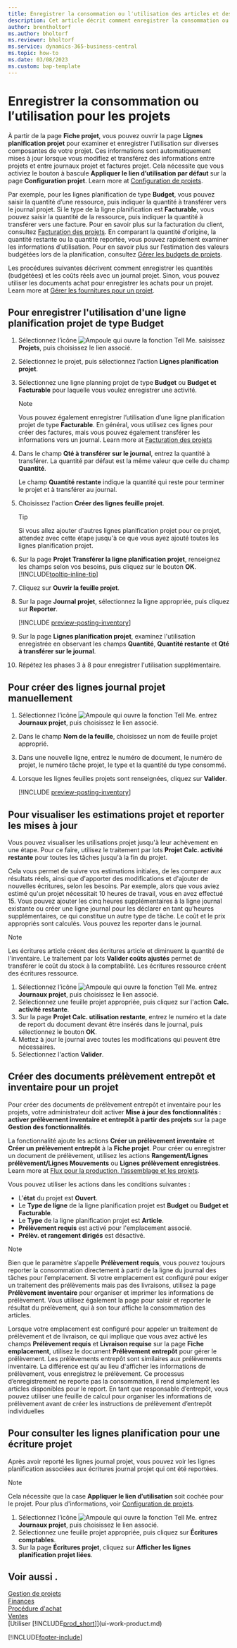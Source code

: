 ```yaml
---
title: Enregistrer la consommation ou l′utilisation des articles et des ressources du projet
description: Cet article décrit comment enregistrer la consommation ou l’utilisation des articles ou des ressources pour des projets dans la gestion de projets.
author: brentholtorf
ms.author: bholtorf
ms.reviewer: bholtorf
ms.service: dynamics-365-business-central
ms.topic: how-to
ms.date: 03/08/2023
ms.custom: bap-template
---
```

# <a name="record-consumption-or-usage-for-projects"></a>Enregistrer la consommation ou l′utilisation pour les projets

À partir de la page **Fiche projet**, vous pouvez ouvrir la page **Lignes planification projet** pour examiner et enregistrer l’utilisation sur diverses composantes de votre projet. Ces informations sont automatiquement mises à jour lorsque vous modifiez et transférez des informations entre projets et entre journaux projet et factures projet. Cela nécessite que vous activiez le bouton à bascule **Appliquer le lien d’utilisation par défaut** sur la page **Configuration projet**. Learn more at [Configuration de projets](projects-how-setup-jobs.md).  

Par exemple, pour les lignes planification de type **Budget**, vous pouvez saisir la quantité d’une ressource, puis indiquer la quantité à transférer vers le journal projet. Si le type de la ligne planification est **Facturable**, vous pouvez saisir la quantité de la ressource, puis indiquer la quantité à transférer vers une facture. Pour en savoir plus sur la facturation du client, consultez [Facturation des projets](projects-how-invoice-jobs.md). En comparant la quantité d′origine, la quantité restante ou la quantité reportée, vous pouvez rapidement examiner les informations d′utilisation. Pour en savoir plus sur l’estimation des valeurs budgétées lors de la planification, consultez [Gérer les budgets de projets](projects-how-manage-budgets.md).  

Les procédures suivantes décrivent comment enregistrer les quantités (budgétées) et les coûts réels avec un journal projet. Sinon, vous pouvez utiliser les documents achat pour enregistrer les achats pour un projet. Learn more at [Gérer les fournitures pour un projet](projects-how-manage-project-supplies.md).

## <a name="to-record-usage-for-a-project-planning-line-of-type-budget"></a>Pour enregistrer l'utilisation d'une ligne planification projet de type Budget

1. Sélectionnez l’icône ![Ampoule qui ouvre la fonction Tell Me.](media/ui-search/search_small.png "Dites-moi ce que vous voulez faire") saisissez **Projets**, puis choisissez le lien associé.  
2. Sélectionnez le projet, puis sélectionnez l’action **Lignes planification projet**. 
3. Sélectionnez une ligne planning projet de type **Budget** ou **Budget et Facturable** pour laquelle vous voulez enregistrer une activité.   

    > [!NOTE]
    > Vous pouvez également enregistrer l’utilisation d′une ligne planification projet de type **Facturable**. En général, vous utilisez ces lignes pour créer des factures, mais vous pouvez également transférer les informations vers un journal. Learn more at [Facturation des projets](projects-how-invoice-jobs.md) 

4. Dans le champ **Qté à transférer sur le journal**, entrez la quantité à transférer. La quantité par défaut est la même valeur que celle du champ **Quantité**.

    Le champ **Quantité restante** indique la quantité qui reste pour terminer le projet et à transférer au journal.
5. Choisissez l'action **Créer des lignes feuille projet**.

    > [!TIP]
    > Si vous allez ajouter d'autres lignes planification projet pour ce projet, attendez avec cette étape jusqu'à ce que vous ayez ajouté toutes les lignes planification projet.
6. Sur la page **Projet Transférer la ligne planification projet**, renseignez les champs selon vos besoins, puis cliquez sur le bouton **OK**. [!INCLUDE[tooltip-inline-tip](includes/tooltip-inline-tip_md.md)]
7. Cliquez sur **Ouvrir la feuille projet**.  
8. Sur la page **Journal projet**, sélectionnez la ligne appropriée, puis cliquez sur **Reporter**.

    [!INCLUDE [preview-posting-inventory](includes/preview-posting-inventory.md)]

9. Sur la page **Lignes planification projet**, examinez l'utilisation enregistrée en observant les champs **Quantité**, **Quantité restante** et **Qté à transférer sur le journal**.  
10. Répétez les phases 3 à 8 pour enregistrer l'utilisation supplémentaire.  

## <a name="to-create-project-journal-lines-manually"></a>Pour créer des lignes journal projet manuellement

1. Sélectionnez l’icône ![Ampoule qui ouvre la fonction Tell Me.](media/ui-search/search_small.png "Dites-moi ce que vous voulez faire") entrez **Journaux projet**, puis choisissez le lien associé.  
2. Dans le champ **Nom de la feuille**, choisissez un nom de feuille projet approprié.  
3. Dans une nouvelle ligne, entrez le numéro de document, le numéro de projet, le numéro tâche projet, le type et la quantité du type consommé.  
4. Lorsque les lignes feuilles projets sont renseignées, cliquez sur **Valider**.  

    [!INCLUDE [preview-posting-inventory](includes/preview-posting-inventory.md)]

## <a name="to-view-project-usage-estimates-and-post-updates"></a>Pour visualiser les estimations projet et reporter les mises à jour

Vous pouvez visualiser les utilisations projet jusqu'à leur achèvement en une étape. Pour ce faire, utilisez le traitement par lots **Projet Calc. activité restante** pour toutes les tâches jusqu'à la fin du projet.  

Cela vous permet de suivre vos estimations initiales, de les comparer aux résultats réels, ainsi que d'apporter des modifications et d'ajouter de nouvelles écritures, selon les besoins. Par exemple, alors que vous aviez estimé qu'un projet nécessitait 10 heures de travail, vous en avez effectué 15. Vous pouvez ajouter les cinq heures supplémentaires à la ligne journal existante ou créer une ligne journal pour les déclarer en tant qu'heures supplémentaires, ce qui constitue un autre type de tâche. Le coût et le prix appropriés sont calculés. Vous pouvez les reporter dans le journal.  

> [!NOTE]  
> Les écritures article créent des écritures article et diminuent la quantité de l'inventaire. Le traitement par lots **Valider coûts ajustés** permet de transférer le coût du stock à la comptabilité. Les écritures ressource créent des écritures ressource.  

1. Sélectionnez l’icône ![Ampoule qui ouvre la fonction Tell Me.](media/ui-search/search_small.png "Dites-moi ce que vous voulez faire") entrez **Journaux projet**, puis choisissez le lien associé.  
2. Sélectionnez une feuille projet appropriée, puis cliquez sur l'action **Calc. activité restante**.  
3. Sur la page **Projet Calc. utilisation restante**, entrez le numéro et la date de report du document devant être insérés dans le journal, puis sélectionnez le bouton **OK**.  
4. Mettez à jour le journal avec toutes les modifications qui peuvent être nécessaires.  
5. Sélectionnez l'action **Valider**.

## <a name="create-inventory-and-warehouse-pick-documents-for-a-project"></a>Créer des documents prélèvement entrepôt et inventaire pour un projet

Pour créer des documents de prélèvement entrepôt et inventaire pour les projets, votre administrateur doit activer **Mise à jour des fonctionnalités : activer prélèvement inventaire et entrepôt à partir des projets** sur la page **Gestion des fonctionnalités**.

La fonctionnalité ajoute les actions **Créer un prélèvement inventaire** et **Créer un prélèvement entrepôt** à la **Fiche projet**. Pour créer ou enregistrer un document de prélèvement, utilisez les actions **Rangement/Lignes prélèvement/Lignes Mouvements** ou **Lignes prélèvement enregistrées**. Learn more at [Flux pour la production, l’assemblage et les projets](design-details-internal-warehouse-flows.md).

Vous pouvez utiliser les actions dans les conditions suivantes :

* L'**état** du projet est **Ouvert**.
* Le **Type de ligne** de la ligne planification projet est **Budget** ou **Budget et Facturable**.
* Le **Type** de la ligne planification projet est **Article**.
* **Prélèvement requis** est activé pour l'emplacement associé.
* **Prélèv. et rangement dirigés** est désactivé.

> [!NOTE] 
> Bien que le paramètre s’appelle **Prélèvement requis**, vous pouvez toujours reporter la consommation directement à partir de la ligne du journal des tâches pour l’emplacement. Si votre emplacement est configuré pour exiger un traitement des prélèvements mais pas des livraisons, utilisez la page **Prélèvement inventaire** pour organiser et imprimer les informations de prélèvement. Vous utilisez également la page pour saisir et reporter le résultat du prélèvement, qui à son tour affiche la consommation des articles. 
> 
> Lorsque votre emplacement est configuré pour appeler un traitement de prélèvement et de livraison, ce qui implique que vous avez activé les champs **Prélèvement requis** et **Livraison requise** sur la page **Fiche emplacement**, utilisez le document **Prélèvement entrepôt** pour gérer le prélèvement. Les prélèvements entrepôt sont similaires aux prélèvements inventaire. La différence est qu'au lieu d'afficher les informations de prélèvement, vous enregistrez le prélèvement. Ce processus d’enregistrement ne reporte pas la consommation, il rend simplement les articles disponibles pour le report. En tant que responsable d’entrepôt, vous pouvez utiliser une feuille de calcul pour organiser les informations de prélèvement avant de créer les instructions de prélèvement d’entrepôt individuelles

## <a name="to-review-planning-lines-for-a-project-ledger-entry"></a>Pour consulter les lignes planification pour une écriture projet

Après avoir reporté les lignes journal projet, vous pouvez voir les lignes planification associées aux écritures journal projet qui ont été reportées.

> [!NOTE]  
> Cela nécessite que la case **Appliquer le lien d′utilisation** soit cochée pour le projet. Pour plus d'informations, voir [Configuration de projets](projects-how-setup-jobs.md).  

1. Sélectionnez l’icône ![Ampoule qui ouvre la fonction Tell Me.](media/ui-search/search_small.png "Dites-moi ce que vous voulez faire") entrez **Journaux projet**, puis choisissez le lien associé.  
2. Sélectionnez une feuille projet appropriée, puis cliquez sur **Écritures comptables**.  
3. Sur la page **Écritures projet**, cliquez sur **Afficher les lignes planification projet liées**.

## <a name="see-also"></a>Voir aussi .

[Gestion de projets](projects-manage-projects.md)  
[Finances](finance.md)  
[Procédure d'achat](purchasing-manage-purchasing.md)  
[Ventes](sales-manage-sales.md)  
[Utiliser [!INCLUDE[prod_short](includes/prod_short.md)]](ui-work-product.md)  


[!INCLUDE[footer-include](includes/footer-banner.md)]
